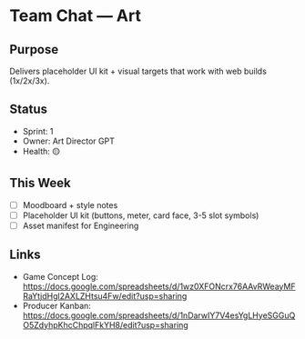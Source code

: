 ﻿# Team Chat — Art

## Purpose
Delivers placeholder UI kit + visual targets that work with web builds (1x/2x/3x).

## Status
- Sprint: 1
- Owner: Art Director GPT
- Health: 🟡

## This Week
- [ ] Moodboard + style notes
- [ ] Placeholder UI kit (buttons, meter, card face, 3-5 slot symbols)
- [ ] Asset manifest for Engineering

## Links
- Game Concept Log: https://docs.google.com/spreadsheets/d/1wz0XFONcrx76AAvRWeayMFRaYtjdHgl2AXLZHtsu4Fw/edit?usp=sharing
- Producer Kanban:  https://docs.google.com/spreadsheets/d/1nDarwIY7V4esYgLHyeSGGuQO5ZdyhpKhcChpqlFkYH8/edit?usp=sharing
